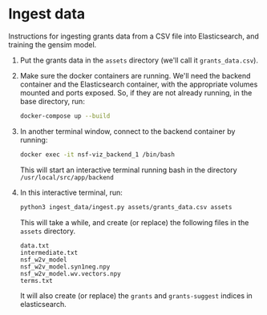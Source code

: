 # Ingest data

Instructions for ingesting grants data from a CSV file into Elasticsearch, and training the gensim model.

1. Put the grants data in the `assets` directory (we'll call it `grants_data.csv`).

2. Make sure the docker containers are running. We'll need the backend container and the Elasticsearch container, with the appropriate volumes mounted and ports exposed. So, if they are not already running, in the base directory, run:
   ```sh
   docker-compose up --build
   ```
3. In another terminal window, connect to the backend container by running:

   ```sh
   docker exec -it nsf-viz_backend_1 /bin/bash
   ```

   This will start an interactive terminal running bash in the directory `/usr/local/src/app/backend`

4. In this interactive terminal, run:

   ```sh
   python3 ingest_data/ingest.py assets/grants_data.csv assets
   ```

   This will take a while, and create (or replace) the following files in the `assets` directory.

   ```
   data.txt
   intermediate.txt
   nsf_w2v_model
   nsf_w2v_model.syn1neg.npy
   nsf_w2v_model.wv.vectors.npy
   terms.txt
   ```

   It will also create (or replace) the `grants` and `grants-suggest` indices in elasticsearch.
